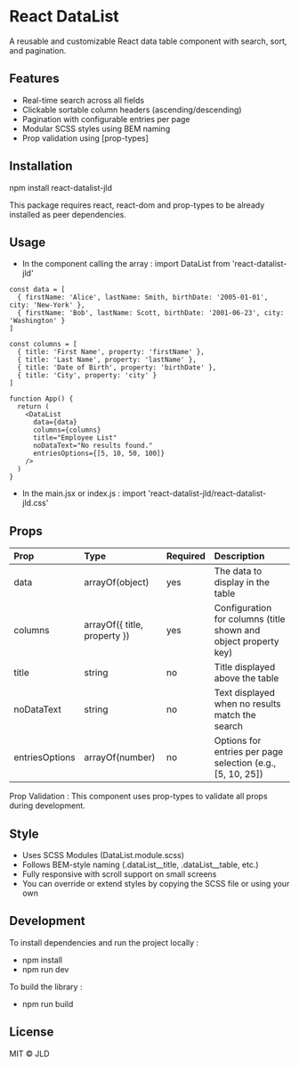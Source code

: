 # React DataList

A reusable and customizable React data table component with search, sort, and pagination.

## Features

- Real-time search across all fields
- Clickable sortable column headers (ascending/descending)
- Pagination with configurable entries per page
- Modular SCSS styles using BEM naming
- Prop validation using [prop-types]

## Installation

npm install react-datalist-jld

 This package requires react, react-dom and prop-types to be already installed as peer dependencies.

## Usage


- In the component calling the array :
import DataList from 'react-datalist-jld'
```
const data = [
  { firstName: 'Alice', lastName: Smith, birthDate: '2005-01-01', city: 'New-York' },
  { firstName: 'Bob', lastName: Scott, birthDate: '2001-06-23', city: 'Washington' }
]

const columns = [
  { title: 'First Name', property: 'firstName' },
  { title: 'Last Name', property: 'lastName' },
  { title: 'Date of Birth', property: 'birthDate' },
  { title: 'City', property: 'city' }
]

function App() {
  return (
    <DataList
      data={data}
      columns={columns}
      title="Employee List"
      noDataText="No results found."
      entriesOptions={[5, 10, 50, 100]}
    />
  )
}
```
- In the main.jsx or index.js :
import 'react-datalist-jld/react-datalist-jld.css'

## Props

|Prop              |Type                            |Required    |Description
|:-----------------|:-------------------------------|:-----------|:----------
|data              |arrayOf(object)                 |yes         |The data to display in the table  
|columns           |arrayOf({ title, property })    |yes         |Configuration for columns (title shown and object property key)  
|title             |string                          |no          |Title displayed above the table  
|noDataText        |string                          |no          |Text displayed when no results match the search  
|entriesOptions    |arrayOf(number)                 |no          |Options for entries per page selection (e.g., [5, 10, 25])  

Prop Validation : This component uses prop-types to validate all props during development.

## Style

- Uses SCSS Modules (DataList.module.scss)
- Follows BEM-style naming (.dataList__title, .dataList__table, etc.)
- Fully responsive with scroll support on small screens
- You can override or extend styles by copying the SCSS file or using your own

## Development

To install dependencies and run the project locally :  
- npm install  
- npm run dev  

To build the library :  
- npm run build

## License

MIT © JLD